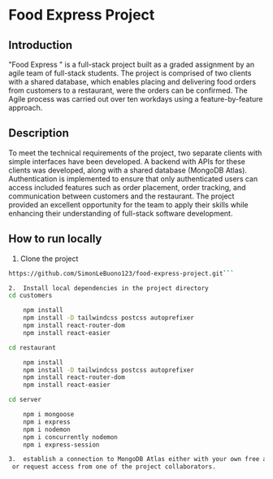 # **Food Express Project**

## **Introduction**
"Food Express " is a full-stack project built as a graded assignment by an agile team of full-stack students. The project is comprised of two clients with a shared database, which enables placing and delivering food orders from customers to a restaurant, were the orders can be confirmed. The Agile process was carried out over ten workdays using a feature-by-feature approach.

## **Description**
To meet the technical requirements of the project, two separate clients with simple interfaces have been developed. A backend with APIs for these clients was developed, along with a shared database (MongoDB Atlas). Authentication is implemented to ensure that only authenticated users can access included features such as order placement, order tracking, and communication between customers and the restaurant.
The project provided an excellent opportunity for the team to apply their skills while enhancing their understanding of full-stack software development.

## **How to run locally**

1.	Clone the project

```bash
https://github.com/SimonLeBuono123/food-express-project.git```

2.	Install local dependencies in the project directory
cd customers

    npm install
    npm install -D tailwindcss postcss autoprefixer
    npm install react-router-dom
    npm install react-easier

cd restaurant

    npm install
    npm install -D tailwindcss postcss autoprefixer
    npm install react-router-dom
    npm install react-easier

cd server

    npm i mongoose
    npm i express
    npm i nodemon
    npm i concurrently nodemon
    npm i express-session

3.	establish a connection to MongoDB Atlas either with your own free account (https://www.mongodb.com/cloud/atlas/register) by replacing the URI in index.js (format: mongodb+srv://${name}@:${password}@${cluster-name}.a9dyz1j.mongodb.net/?retryWrites=true&w=majority)
 or request access from one of the project collaborators.
